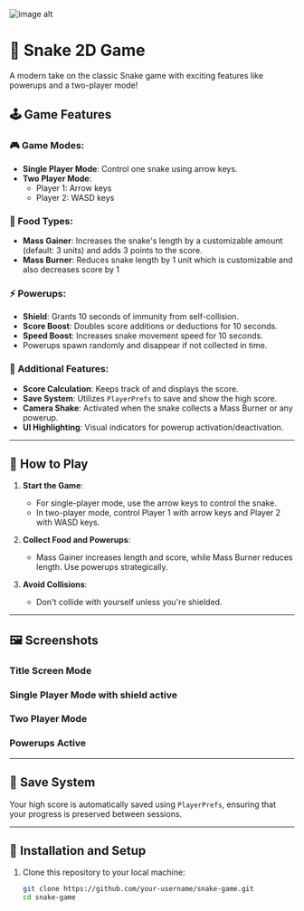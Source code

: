 
![image alt](https://github.com/TheOne41799/Snake-Game-Outscal-Mat-Project/blob/main/Screenshot%201.png?raw=true)


# 🐍 Snake 2D Game

A modern take on the classic Snake game with exciting features like powerups and a two-player mode!

## 🕹️ Game Features

### 🎮 Game Modes:
- **Single Player Mode**: Control one snake using arrow keys.
- **Two Player Mode**:
    - Player 1: Arrow keys
    - Player 2: WASD keys

### 🍏 Food Types:
- **Mass Gainer**: Increases the snake's length by a customizable amount (default: 3 units) and adds 3 points to the score.
- **Mass Burner**: Reduces snake length by 1 unit which is customizable and also decreases score by 1

### ⚡ Powerups:
- **Shield**: Grants 10 seconds of immunity from self-collision.
- **Score Boost**: Doubles score additions or deductions for 10 seconds.
- **Speed Boost**: Increases snake movement speed for 10 seconds.
- Powerups spawn randomly and disappear if not collected in time.

### 🎯 Additional Features:
- **Score Calculation**: Keeps track of and displays the score.
- **Save System**: Utilizes `PlayerPrefs` to save and show the high score.
- **Camera Shake**: Activated when the snake collects a Mass Burner or any powerup.
- **UI Highlighting**: Visual indicators for powerup activation/deactivation.

---

## 🚀 How to Play

1. **Start the Game**:  
   - For single-player mode, use the arrow keys to control the snake.
   - In two-player mode, control Player 1 with arrow keys and Player 2 with WASD keys.
   
2. **Collect Food and Powerups**:  
   - Mass Gainer increases length and score, while Mass Burner reduces length. Use powerups strategically.

3. **Avoid Collisions**:  
   - Don't collide with yourself unless you're shielded.

---

## 🖼️ Screenshots

### Title Screen Mode


### Single Player Mode with shield active


### Two Player Mode


### Powerups Active


---

## 💾 Save System

Your high score is automatically saved using `PlayerPrefs`, ensuring that your progress is preserved between sessions.

---

## 🔧 Installation and Setup

1. Clone this repository to your local machine:
   ```bash
   git clone https://github.com/your-username/snake-game.git
   cd snake-game



